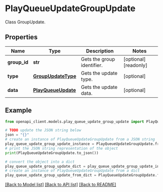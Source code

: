 # PlayQueueUpdateGroupUpdate

Class GroupUpdate.

## Properties

Name | Type | Description | Notes
------------ | ------------- | ------------- | -------------
**group_id** | **str** | Gets the group identifier. | [optional] [readonly] 
**type** | [**GroupUpdateType**](GroupUpdateType.md) | Gets the update type. | [optional] 
**data** | [**PlayQueueUpdate**](PlayQueueUpdate.md) | Gets the update data. | [optional] 

## Example

```python
from openapi_client.models.play_queue_update_group_update import PlayQueueUpdateGroupUpdate

# TODO update the JSON string below
json = "{}"
# create an instance of PlayQueueUpdateGroupUpdate from a JSON string
play_queue_update_group_update_instance = PlayQueueUpdateGroupUpdate.from_json(json)
# print the JSON string representation of the object
print(PlayQueueUpdateGroupUpdate.to_json())

# convert the object into a dict
play_queue_update_group_update_dict = play_queue_update_group_update_instance.to_dict()
# create an instance of PlayQueueUpdateGroupUpdate from a dict
play_queue_update_group_update_from_dict = PlayQueueUpdateGroupUpdate.from_dict(play_queue_update_group_update_dict)
```
[[Back to Model list]](../README.md#documentation-for-models) [[Back to API list]](../README.md#documentation-for-api-endpoints) [[Back to README]](../README.md)


